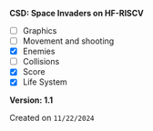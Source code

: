 **CSD: Space Invaders on HF-RISCV**
  - [ ] Graphics
  - [ ] Movement and shooting
  - [x] Enemies
  - [ ] Collisions
  - [x] Score
  - [x] Life System

**Version: 1.1**

  Created on `11/22/2024`
